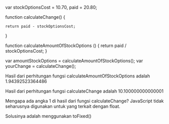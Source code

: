 var stockOptionsCost = 10.70, paid = 20.80;

function calculateChange() {

    return paid - stockOptionsCost;
}

function calculateAmountOfStockOptions () {
    return paid / stockOptionsCost;
}

var amountStockOptions = calculateAmountOfStockOptions();
var yourChange = calculateChange();

Hasil dari perhitungan fungsi calculateAmountOfStockOptions adalah 1.94392523364486

Hasil dari perhitungan fungsi calculateChange adalah 10.100000000000001

Mengapa ada angka 1 di hasil dari fungsi calculateChange?
JavaScript tidak seharusnya digunakan untuk yang terkait dengan float.

Solusinya adalah menggunakan toFixed()
